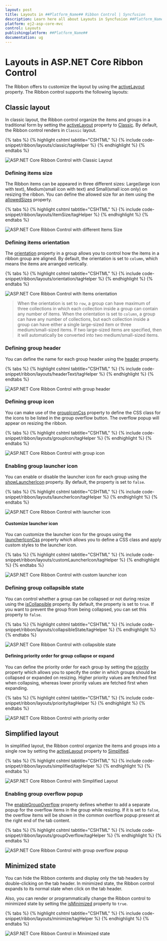```yaml
---
layout: post
title: Layouts in ##Platform_Name## Ribbon Control | Syncfusion
description: Learn here all about Layouts in Syncfusion ##Platform_Name## Ribbon control of Syncfusion Essential JS 2 and more.
platform: ej2-asp-core-mvc
control: Layouts
publishingplatform: ##Platform_Name##
documentation: ug
---
```


# Layouts in ASP.NET Core Ribbon Control

The Ribbon offers to customize the layout by using the [activeLayout](https://help.syncfusion.com/cr/aspnetcore-js2/Syncfusion.EJ2.Ribbon.Ribbon.html#Syncfusion_EJ2_Ribbon_Ribbon_ActiveLayout) property. The Ribbon control supports the following layouts:

## Classic layout

In classic layout, the Ribbon control organize the items and groups in a traditional form by setting the [activeLayout](https://help.syncfusion.com/cr/aspnetcore-js2/Syncfusion.EJ2.Ribbon.Ribbon.html#Syncfusion_EJ2_Ribbon_Ribbon_ActiveLayout) property to [Classic](https://help.syncfusion.com/cr/aspnetcore-js2/Syncfusion.EJ2.Ribbon.RibbonLayout.html). By default, the Ribbon control renders in `Classic` layout.

{% tabs %}
{% highlight cshtml tabtitle="CSHTML" %}
{% include code-snippet/ribbon/layouts/classic/tagHelper %}
{% endhighlight %}
{% endtabs %}

![ASP.NET Core Ribbon Control with Classic Layout](./images/ribbon-classic.png)

### Defining items size

The Ribbon items can be appeared in three different sizes: Large(large icon with text), Medium(small icon with text) and Small(small icon only) on resizing the ribbon. You can define the allowed size for an item using the [allowedSizes](https://help.syncfusion.com/cr/aspnetcore-js2/Syncfusion.EJ2.Ribbon.RibbonItem.html#Syncfusion_EJ2_Ribbon_RibbonItem_AllowedSizes) property.

{% tabs %}
{% highlight cshtml tabtitle="CSHTML" %}
{% include code-snippet/ribbon/layouts/itemSize/tagHelper %}
{% endhighlight %}
{% endtabs %}

![ASP.NET Core Ribbon Control with different Items Size](./images/ribbon-itemSize.jpg)

### Defining items orientation

The [orientation](https://help.syncfusion.com/cr/aspnetcore-js2/Syncfusion.EJ2.Ribbon.RibbonGroup.html#Syncfusion_EJ2_Ribbon_RibbonGroup_Orientation) property in a group allows you to control how the items in a ribbon group are aligned. By default, the orientation is set to `column`, which means the items are arranged vertically.

{% tabs %}
{% highlight cshtml tabtitle="CSHTML" %}
{% include code-snippet/ribbon/layouts/orientation/tagHelper %}
{% endhighlight %}
{% endtabs %}

![ASP.NET Core Ribbon Control with Items orientation](./images/ribbon-orientation.jpg)

> When the orientation is set to `row`, a group can have maximum of three collections in which each collection inside a group can contain any number of items.
When the orientation is set to `column`, a group can have any number of collections, but each collection inside a group can have either a single large-sized item or three medium/small-sized items. If two large-sized items are specified, then it will automatically be converted into two medium/small-sized items.
### Defining group header

You can define the name for each group header using the [header](https://help.syncfusion.com/cr/aspnetcore-js2/Syncfusion.EJ2.Ribbon.RibbonGroup.html#Syncfusion_EJ2_Ribbon_RibbonGroup_Header) property.

{% tabs %}
{% highlight cshtml tabtitle="CSHTML" %}
{% include code-snippet/ribbon/layouts/headerText/tagHelper %}
{% endhighlight %}
{% endtabs %}

![ASP.NET Core Ribbon Control with group header](./images/ribbon-header.jpg)
### Defining group icon

You can make use of the [groupIconCss](https://help.syncfusion.com/cr/aspnetcore-js2/Syncfusion.EJ2.Ribbon.RibbonGroup.html#Syncfusion_EJ2_Ribbon_RibbonGroup_GroupIconCss) property to define the CSS class for the icons to be listed in the group overflow button. The overflow popup will appear on resizing the ribbon.

{% tabs %}
{% highlight cshtml tabtitle="CSHTML" %}
{% include code-snippet/ribbon/layouts/groupIcon/tagHelper %}
{% endhighlight %}
{% endtabs %}

![ASP.NET Core Ribbon Control with group icon](./images/ribbon-groupIcon.jpg)
### Enabling group launcher icon

You can enable or disable the launcher icon for each group using the [showLauncherIcon](https://help.syncfusion.com/cr/aspnetcore-js2/Syncfusion.EJ2.Ribbon.RibbonGroup.html#Syncfusion_EJ2_Ribbon_RibbonGroup_ShowLauncherIcon) property. By default, the property is set to `false`.

{% tabs %}
{% highlight cshtml tabtitle="CSHTML" %}
{% include code-snippet/ribbon/layouts/launcherIcon/tagHelper %}
{% endhighlight %}
{% endtabs %}

![ASP.NET Core Ribbon Control with launcher icon](./images/ribbon-launcherIcon.jpg)
#### Customize launcher icon

You can customize the launcher icon for the groups using the [launcherIconCss](https://help.syncfusion.com/cr/aspnetcore-js2/Syncfusion.EJ2.Ribbon.Ribbon.html#Syncfusion_EJ2_Ribbon_Ribbon_LauncherIconCss) property which allows you to define a CSS class and apply custom styles to the launcher icon.

{% tabs %}
{% highlight cshtml tabtitle="CSHTML" %}
{% include code-snippet/ribbon/layouts/customLauncherIcon/tagHelper %}
{% endhighlight %}
{% endtabs %}

![ASP.NET Core Ribbon Control with custom launcher icon](./images/ribbon-customLauncher.jpg)
### Defining group collapsible state

You can control whether a group can be collapsed or not during resize using the [isCollapsible](https://help.syncfusion.com/cr/aspnetcore-js2/Syncfusion.EJ2.Ribbon.RibbonGroup.html#Syncfusion_EJ2_Ribbon_RibbonGroup_IsCollapsible) property. By default, the property is set to `true`. If you want to prevent the group from being collapsed, you can set this property to `false`.

{% tabs %}
{% highlight cshtml tabtitle="CSHTML" %}
{% include code-snippet/ribbon/layouts/collapsibleState/tagHelper %}
{% endhighlight %}
{% endtabs %}

![ASP.NET Core Ribbon Control with collapsible state](./images/ribbon-isCollapsible.jpg)
#### Defining priority order for group collapse or expand

You can define the priority order for each group by setting the [priority](https://help.syncfusion.com/cr/aspnetcore-js2/Syncfusion.EJ2.Ribbon.RibbonGroup.html#Syncfusion_EJ2_Ribbon_RibbonGroup_Priority) property which allows you to specify the order in which groups should be collapsed or expanded on resizing. Higher priority values are fetched first when collapsing, whereas lower priority values are fetched first when expanding.

{% tabs %}
{% highlight cshtml tabtitle="CSHTML" %}
{% include code-snippet/ribbon/layouts/priority/tagHelper %}
{% endhighlight %}
{% endtabs %}

![ASP.NET Core Ribbon Control with priority order](./images/ribbon-priority.jpg)

## Simplified layout

In simplified layout, the Ribbon control organize the items and groups into a single row by setting the [activeLayout](https://help.syncfusion.com/cr/aspnetcore-js2/Syncfusion.EJ2.Ribbon.Ribbon.html#Syncfusion_EJ2_Ribbon_Ribbon_ActiveLayout) property to [Simplified](https://help.syncfusion.com/cr/aspnetcore-js2/Syncfusion.EJ2.Ribbon.RibbonLayout.html).

{% tabs %}
{% highlight cshtml tabtitle="CSHTML" %}
{% include code-snippet/ribbon/layouts/simplified/tagHelper %}
{% endhighlight %}
{% endtabs %}

![ASP.NET Core Ribbon Control with Simplified Layout](./images/ribbon-simplified.png)

### Enabling group overflow popup

The [enableGroupOverflow](https://help.syncfusion.com/cr/aspnetcore-js2/Syncfusion.EJ2.Ribbon.RibbonGroup.html#Syncfusion_EJ2_Ribbon_RibbonGroup_EnableGroupOverflow) property defines whether to add a separate popup for the overflow items in the group while resizing. If it is set to `false`, the overflow items will be shown in the common overflow popup present at the right end of the tab content.

{% tabs %}
{% highlight cshtml tabtitle="CSHTML" %}
{% include code-snippet/ribbon/layouts/groupOverflow/tagHelper %}
{% endhighlight %}
{% endtabs %}

![ASP.NET Core Ribbon Control with group overflow popup](./images/ribbon-groupOverflow.jpg)

## Minimized state

You can hide the Ribbon contents and display only the tab headers by double-clicking on the tab header. In minimized state, the Ribbon control expands to its normal state when click on the tab header.

Also, you can render or programmatically change the Ribbon control to minimized state by setting the [isMinimized](https://help.syncfusion.com/cr/aspnetcore-js2/Syncfusion.EJ2.Ribbon.Ribbon.html#Syncfusion_EJ2_Ribbon_Ribbon_IsMinimized) property to `true`.

{% tabs %}
{% highlight cshtml tabtitle="CSHTML" %}
{% include code-snippet/ribbon/layouts/minimize/tagHelper %}
{% endhighlight %}
{% endtabs %}

![ASP.NET Core Ribbon Control in Minimized state](./images/ribbon-minimize.png)
